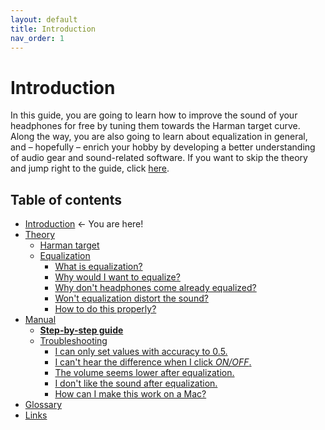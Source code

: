 ```yaml
---
layout: default
title: Introduction
nav_order: 1
---
```


# Introduction

In this guide, you are going to learn how to improve the sound of your headphones for free by tuning them towards the Harman target curve. Along the way, you are also going to learn about equalization in general, and – hopefully – enrich your hobby by developing a better understanding of audio gear and sound-related software. If you want to skip the theory and jump right to the guide, click [here](https://komunikacjatechnicznavistula.github.io/kacper-bojakowski/docs/step-by-step-guide/).

## Table of contents

* <a style="pointer-events: none;" href="https://komunikacjatechnicznavistula.github.io/kacper-bojakowski/#introduction" alt="Introduction">Introduction</a> ← You are here!
* [Theory](https://komunikacjatechnicznavistula.github.io/kacper-bojakowski/theory/#theory)
    * [Harman target]()
    * [Equalization]()
       * [What is equalization?]()
       * [Why would I want to equalize?]()
       * [Why don't headphones come already equalized?]()
       * [Won't equalization distort the sound?]()
       * [How to do this properly?]()
* [Manual]()
    * [**Step-by-step guide**](https://komunikacjatechnicznavistula.github.io/kacper-bojakowski/docs/step-by-step-guide/)
    * [Troubleshooting](https://komunikacjatechnicznavistula.github.io/kacper-bojakowski/docs/troubleshooting/)
       * [I can only set values with accuracy to 0.5.]()
       * [I can't hear the difference when I click *ON/OFF*.]()
       * [The volume seems lower after equalization.]()
       * [I don't like the sound after equalization.]()
       * [How can I make this work on a Mac?]()
* [Glossary](https://komunikacjatechnicznavistula.github.io/kacper-bojakowski/glossary/)
* [Links](https://komunikacjatechnicznavistula.github.io/kacper-bojakowski/links/)
